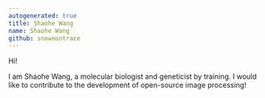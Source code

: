 ```yaml
---
autogenerated: true
title: Shaohe Wang
name: Shaohe Wang
github: snownontrace
---
```


Hi!

I am Shaohe Wang, a molecular biologist and geneticist by training. I would like to contribute to the development of open-source image processing!
